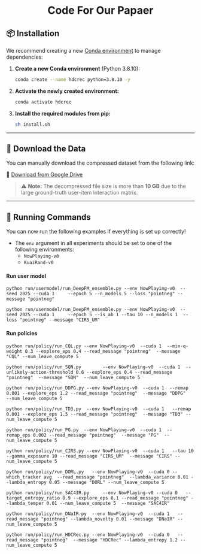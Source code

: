 <div align= "center">
    <h1>Code For Our Papaer</h1>
</div>


## 📦 Installation

We recommend creating a new [Conda environment](https://docs.conda.io/projects/conda/en/latest/user-guide/concepts/environments.html) to manage dependencies:

1. **Create a new Conda environment** (Python 3.8.10):

   ```bash
   conda create --name hdcrec python=3.8.10 -y
   ```

2. **Activate the newly created environment:**

   ```bash
   conda activate hdcrec
   ```
   
3. **Install the required modules from pip:**
   ```bash
   sh install.sh
   ```

---

## 📁 Download the Data

You can manually download the compressed dataset from the following link:

🔗 [Download from Google Drive](https://drive.google.com/file/d/1UHuN-q3SVoQRo4I_4iBlybiPpibgD3v7/view?usp=sharing)

> ⚠️ **Note:** The decompressed file size is more than **10 GB** due to the large ground-truth user-item interaction matrix.

---

## 🚀 Running Commands

You can now run the following examples if everything is set up correctly!

- The `env` argument in all experiments should be set to one of the following environments:
  - `NowPlaying-v0`
  - `KuaiRand-v0`

#### Run user model
```shell
python run/usermodel/run_DeepFM_ensemble.py --env NowPlaying-v0  --seed 2025 --cuda 1     --epoch 5 --n_models 5 --loss "pointneg" --message "pointneg" 

python run/usermodel/run_DeepFM_ensemble.py --env NowPlaying-v0  --seed 2025 --cuda 1     --epoch 5 --is_ab 1 --tau 10 --n_models 1  --loss "pointneg" --message "CIRS_UM"  
```

#### Run policies
```shell
python run/policy/run_CQL.py --env NowPlaying-v0  --cuda 1  --min-q-weight 0.3 --explore_eps 0.4 --read_message "pointneg"  --message "CQL" --num_leave_compute 5 

python run/policy/run_SQN.py        --env NowPlaying-v0  --cuda 1  --unlikely-action-threshold 0.6 --explore_eps 0.4 --read_message "pointneg"  --message "SQN"  --num_leave_compute 5 

python run/policy/run_DDPG.py --env NowPlaying-v0  --cuda 1  --remap 0.001 --explore_eps 1.2 --read_message "pointneg"  --message "DDPG"    --num_leave_compute 5 

python run/policy/run_TD3.py  --env NowPlaying-v0  --cuda 1   --remap 0.001 --explore_eps 1.5 --read_message "pointneg"  --message "TD3" --num_leave_compute 5 

python run/policy/run_PG.py  --env NowPlaying-v0  --cuda 1  --remap_eps 0.002 --read_message "pointneg"  --message "PG"  --num_leave_compute 5  

python run/policy/run_CIRS.py --env NowPlaying-v0  --cuda 1   --tau 10 --gamma_exposure 10 --read_message "CIRS_UM"  --message "CIRS" --num_leave_compute 5 

python run/policy/run_DORL.py   --env NowPlaying-v0  --cuda 0 --which_tracker avg  --read_message "pointneg"  --lambda_variance 0.01 --lambda_entropy 0.05 --message "DORL" --num_leave_compute 5  

python run/policy/run_SAC4IR.py     --env NowPlaying-v0 --cuda 0   --target_entropy_ratio 0.9 --explore_eps 0.1 --read_message "pointneg" --lambda_temper 0.01 --num_leave_compute 5  --message "SAC4IR" 

python run/policy/run_DNaIR.py  --env NowPlaying-v0  --cuda 1   --read_message "pointneg" --lambda_novelty 0.01 --message "DNaIR" --num_leave_compute 5 

python run/policy/run_HDCRec.py --env NowPlaying-v0  --cuda 0   --read_message "pointneg"  --message "HDCRec" --lambda_entropy 1.2 --num_leave_compute 5 
```
